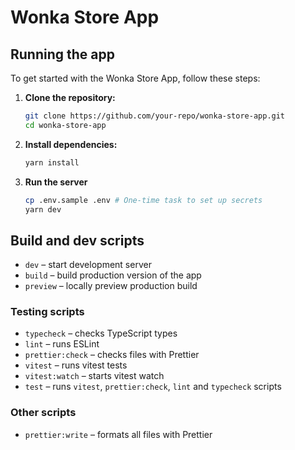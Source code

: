 # Wonka Store App

## Running the app

To get started with the Wonka Store App, follow these steps:

1. **Clone the repository:**

   ```sh
   git clone https://github.com/your-repo/wonka-store-app.git
   cd wonka-store-app
   ```

1. **Install dependencies:**

    ```sh
    yarn install
    ```

1. **Run the server**
    
    ```sh
    cp .env.sample .env # One-time task to set up secrets
    yarn dev            
    ```

## Build and dev scripts

- `dev` – start development server
- `build` – build production version of the app
- `preview` – locally preview production build

### Testing scripts

- `typecheck` – checks TypeScript types
- `lint` – runs ESLint
- `prettier:check` – checks files with Prettier
- `vitest` – runs vitest tests
- `vitest:watch` – starts vitest watch
- `test` – runs `vitest`, `prettier:check`, `lint` and `typecheck` scripts

### Other scripts

- `prettier:write` – formats all files with Prettier

